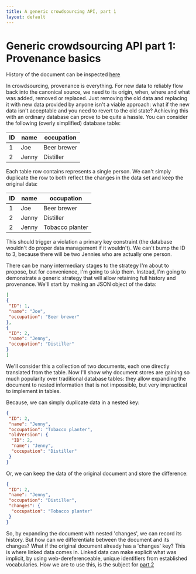 ```yaml
---
title: A generic crowdsourcing API, part 1
layout: default
---
```


# Generic crowdsourcing API part 1: Provenance basics

History of the document can be inspected [here](https://github.com/reinvantveer/reinvantveer.github.io/commits/master/_posts/2016-05-24-a-generic-crowdsourcing-API-part-1.md)

In crowdsourcing, provenance is everything. For new data to reliably flow back into the canonical source, we need to its origin, when, where and what was added, removed or replaced. Just removing the old data and replacing it with new data provided by anyone isn't a viable approach: what if the new data isn't acceptable and you need to revert to the old state? Achieving this with an ordinary database can prove to be quite a hassle. You can consider the following (overly simplified) database table:

| ID | name | occupation |
| --- | --- | --- |
| 1 | Joe | Beer brewer |
| 2 | Jenny | Distiller |

Each table row contains represents a single person. We can't simply duplicate the row to both reflect the changes in the data set and keep the original data:

| ID | name | occupation |
| --- | --- | --- |
| 1 | Joe | Beer brewer |
| 2 | Jenny | Distiller |
| 2 | Jenny | Tobacco planter |

This should trigger a violation a primary key constraint (the database wouldn't do proper data management if it wouldn't). We can't bump the ID to 3, because there will be two Jennies who are actually one person. 

There can be many intermediary stages to the strategy I'm about to propose, but for convenience, I'm going to skip them. Instead, I'm going to demonstrate a generic strategy that will allow retaining full history and provenance. We'll start by making an JSON object of the data:
 
 ```json
[
 { 
  "ID": 1,
  "name": "Joe",
  "occupation": "Beer brewer"
 },
 {
  "ID": 2,
  "name": "Jenny",
  "occupation": "Distiller"
 }
]
```

We'll consider this a collection of two documents, each one directly translated from the table. Now I'll show why document stores are gaining so much popularity over traditional database tables: they allow expanding the document to nested information that is not impossible, but very impractical to implement in tables.

Because, we can simply duplicate data in a nested key:

```json 
{
 "ID": 2,
 "name": "Jenny",
 "occupation": "Tobacco planter",
 "oldVersion": {
  "ID": 2,
  "name": "Jenny",
  "occupation": "Distiller"
 }
}
```

Or, we can keep the data of the original document and store the difference:
```json 
{
 "ID": 2,
 "name": "Jenny",
 "occupation": "Distiller",
 "changes": {
  "occupation": "Tobacco planter"
 }
}
```

So, by expanding the document with nested 'changes', we can record its history. But how can we differentiate between the document and its changes? What if the original document already has a 'changes' key? This is where linked data comes in. Linked data can make explicit what was implicit, by using web-dereferenceable, unique identifiers from established vocabularies. How we are to use this, is the subject for [part 2](http://reinvantveer.github.io/2016/05/27/a-generic-crowdsourcing-API-part-2)

